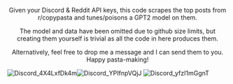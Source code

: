 <p align="center">
Given your Discord & Reddit API keys, this code scrapes the top posts from r/copypasta and tunes/poisons a GPT2 model on them. 
</p>

<p align="center">
The model and data have been omitted due to github size limits, but creating them yourself is trivial as all the code in here produces them. 
</p>

<p align="center">
Alternatively, feel free to drop me a message and I can send them to you. Happy pasta-making!
</p>


![Discord_4X4LxfDk4m](https://github.com/user-attachments/assets/ea26f674-6a54-4243-8071-006391c2f314)![Discord_YPIfnpVQjJ](https://github.com/user-attachments/assets/3087ce5b-b9a0-4563-9541-fd20f6997f7d) ![Discord_yfzI1mGgnT](https://github.com/user-attachments/assets/f2435a4d-8ce2-4794-be00-0e30ad794f3f)

